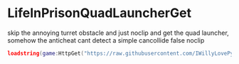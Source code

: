# LifeInPrisonQuadLauncherGet
skip the annoying turret obstacle and just noclip and get the quad launcher, somehow the anticheat cant detect a simple cancollide false noclip  
```lua
loadstring(game:HttpGet("https://raw.githubusercontent.com/IWillyLovePython/LifeInPrisonQuadLauncherGet/main/main.lua"))()
```
